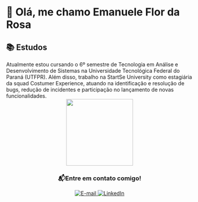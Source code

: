 <body>
  <h1>👋 Olá, me chamo Emanuele Flor da Rosa</h1>

<section>
  <div>
    <h2>📚 Estudos</h2>
         Atualmente estou cursando o 6º semestre de Tecnologia em Análise e Desenvolvimento de Sistemas na Universidade Tecnológica Federal do Paraná (UTFPR). Além disso, trabalho na StartSe University como estagiária da squad Costumer Experience, atuando na identificação e resolução de bugs, redução de incidentes e participação no lançamento de novas funcionalidades.
    </div>
</section>
  
  <section>
  <div align= "center">
     <img height="180em" src="https://github-readme-stats.vercel.app/api/top-langs/?username=emanueleflor&layout=donut&theme=dark">
  </div>
  </section>
<div align="center">
    <h3>📬Entre em contato comigo!</h3>
    <a href="mailto:emanueleflordarosa@gmail.com">
      <img loading="lazy" src="https://img.shields.io/badge/Gmail-D14836?style=for-the-badge&logo=gmail&logoColor=white" target="_blank" alt="E-mail">
    </a>
    <a href="https://www.linkedin.com/in/emanueleflordarosa" target="_blank">
      <img loading="lazy" src="https://img.shields.io/badge/-LinkedIn-%230077B5?style=for-the-badge&logo=linkedin&logoColor=white" target="_blank" alt="LinkedIn">
    </a>
</div>
</body>
</html>
